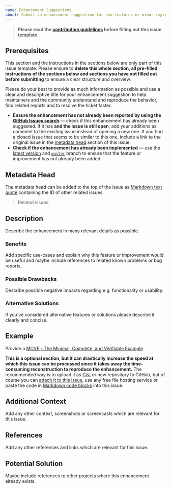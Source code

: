 ```yaml
---
name: Enhancement Suggestions
about: Submit an enhancement suggestion for new features or minor improvements to existing functionality
---
```


<!-- Click on the "Preview" tab to render the instructions in a more readable format -->

> **Please read the [contribution guidelines](https://github.com/arcticicestudio/styleguide-javascript/blob/master/CONTRIBUTING.md) before filling out this issue template**.

## Prerequisites

This section and the instructions in the sections below are only part of this issue template. Please ensure to **delete this whole section, all pre-filled instructions of the sections below and sections you have not filled out before submitting** to ensure a clear structure and overview.

Please do your best to provide as much information as possible and use a clear and descriptive title for your enhancement suggestion to help maintainers and the community understand and reproduce the behavior, find related reports and to resolve the ticket faster.

- **Ensure the enhancement has not already been reported by using the [GitHub Issues search](https://github.com/arcticicestudio/styleguide-javascript/issues)** — check if this enhancement has already been suggested. If it has **and the issue is still open**, add your additions as comment to the existing issue instead of opening a new one. If you find a closed issue that seems to be similar to this one, include a link to the original issue in the [metadata head](#metadata-head) section of this issue.
- **Check if the enhancement has already been implemented** — use the [latest version](https://github.com/arcticicestudio/styleguide-javascript/releases/latest) and [`master`](https://github.com/arcticicestudio/styleguide-javascript/tree/master) branch to ensure that the feature or improvement has not already been added.

## Metadata Head

The metadata head can be added to the top of the issue as [Markdown text quote](https://docs.github.com/en/github/writing-on-github/basic-writing-and-formatting-syntax) containing the ID of other related issues.

> Related issues:

## Description

Describe the enhancement in many relevant details as possible.

### Benefits

Add specific use-cases and explain why this feature or improvement would be useful and maybe include references to related known problems or bug reports.

### Possible Drawbacks

Describe possible negative impacts regarding e.g. functionality or usability.

### Alternative Solutions

If you've considered alternative features or solutions please describe it clearly and concise.

## Example

Provide a [MCVE - The Minimal, Complete, and Verifiable Example](https://github.com/arcticicestudio/styleguide-javascript/blob/master/CONTRIBUTING.md#mcve)

**This is a optional section, but it can drastically increase the speed at which this issue can be processed since it takes away the time-consuming reconstruction to reproduce the enhancement.**
The recommended way is to upload it as [Gist](https://gist.github.com) or new repository to GitHub, but of course you can [attach it to this issue](https://docs.github.com/en/github/managing-your-work-on-github/file-attachments-on-issues-and-pull-requests), use any free file hosting service or paste the code in [Markdown code blocks](https://docs.github.com/en/github/writing-on-github/basic-writing-and-formatting-syntax) into this issue.

## Additional Context

Add any other context, screenshots or screencasts which are relevant for this issue.

## References

Add any other references and links which are relevant for this issue.

## Potential Solution

Maybe include references to other projects where this enhancement already exists.
